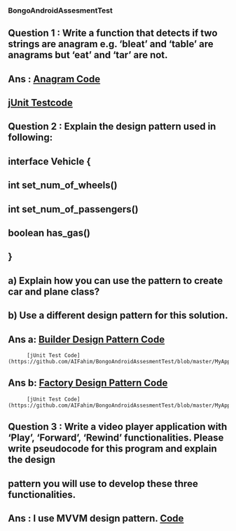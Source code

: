 ### BongoAndroidAssesmentTest

## Question 1 :  Write a function that detects if two strings are anagram e.g. ‘bleat’ and ‘table’ are anagrams but ‘eat’ and ‘tar’ are not.

## Ans : [Anagram Code](https://github.com/AIFahim/BongoAndroidAssesmentTest/blob/master/MyApplication2/app/src/main/java/com/example/myapplication/AnagramMacther.java)
##       [jUnit Testcode](https://github.com/AIFahim/BongoAndroidAssesmentTest/blob/master/MyApplication2/app/src/test/java/com/example/myapplication/AnagramMactherUnitTest.java)

## Question 2 : Explain the design pattern used in following:
##                      interface Vehicle {
##                      int set_num_of_wheels()
##                      int set_num_of_passengers()
##                      boolean has_gas()
##                      }
                      
##                          a) Explain how you can use the pattern to create car and plane class?
##                          b) Use a different design pattern for this solution.

## Ans a: [Builder Design Pattern Code](https://github.com/AIFahim/BongoAndroidAssesmentTest/tree/master/MyApplication2/app/src/main/java/com/example/myapplication/DesignPattern/BuilderDesignPattern)
          [jUnit Test Code](https://github.com/AIFahim/BongoAndroidAssesmentTest/blob/master/MyApplication2/app/src/test/java/com/example/myapplication/DesignPatternChecker_Builder_Pattern.java)

## Ans b: [Factory Design Pattern Code](https://github.com/AIFahim/BongoAndroidAssesmentTest/tree/master/MyApplication2/app/src/main/java/com/example/myapplication/DesignPattern/FactoryDesignPattern)
          [jUnit Test Code](https://github.com/AIFahim/BongoAndroidAssesmentTest/blob/master/MyApplication2/app/src/test/java/com/example/myapplication/DesignPatterChecker_Factory_Pattern.java)

## Question 3 :  Write a video player application with ‘Play’, ‘Forward’, ‘Rewind’ functionalities. Please write pseudocode for this program and explain the design 
## pattern you will use to develop these three functionalities.

## Ans :  I use MVVM design pattern. [Code](https://github.com/AIFahim/BongoAndroidAssesmentTest/tree/master/MyApplication2/app/src/main/java/com/example/myapplication/VideoPlayer)
